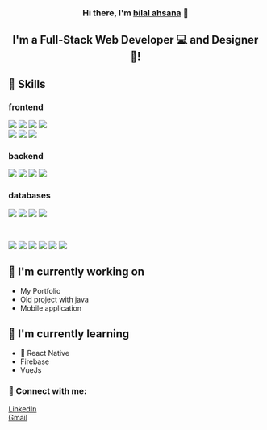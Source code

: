 <!---
bilalahsana/bilalahsana is a ✨ special ✨ repository because its `README.md` (this file) appears on your GitHub profile.
You can click the Preview link to take a look at your changes.
--->
<h3 align="center">
Hi there, I'm <a href="https://bilalahsana.netlify.app/" target="_blank" rel="noreferrer">bilal ahsana</a> 👋
</h3>

<h2 align="center">
I'm a Full-Stack Web Developer 💻 and Designer 🎨!
</h2> 

## 💼 Skills

<h3>frontend</h3>

![](https://img.shields.io/badge/Code-JavaScript-informational?style=flat&logo=JavaScript&color=F7DF1E)
![](https://img.shields.io/badge/Code-React-informational?style=flat&logo=react&color=61DAFB)
![](https://img.shields.io/badge/Code-Redux-informational?style=flat&logo=Redux&color=764ABC)
![](https://img.shields.io/badge/Code-HTML5-informational?style=flat&logo=HTML5&color=E34F26)
</br>
![](https://img.shields.io/badge/Style-Bootstrap-informational?style=flat&logo=Bootstrap&color=7952B3)
![](https://img.shields.io/badge/Style-CSS3-informational?style=flat&logo=CSS3&color=1572B6)
![](https://img.shields.io/badge/Style-styled--components-informational?style=flat&logo=styled-components&color=DB7093)
<h3>backend</h3>

![](https://img.shields.io/badge/Code-.NET_Core-informational?style=flat&logo=dotnet&color=003B57)
![](https://img.shields.io/badge/Code-CSharp-informational?style=flat&logo=Csharp&color=764ABC)
![](https://img.shields.io/badge/Code-Spring-informational?style=flat&logo=Spring&color=green)
![](https://img.shields.io/badge/Code-NodeJs-informational?style=flat&logo=NodeJs&color=green)

<h3>databases</h3>

![](https://img.shields.io/badge/Code-MySql-informational?style=flat&logo=MySql&color=orange)
![](https://img.shields.io/badge/Code-PostgreSQL-informational?style=flat&logo=PostgreSQL&color=336791)
![](https://img.shields.io/badge/Code-SQLite-informational?style=flat&logo=SQLite&color=003B57)
![](https://img.shields.io/badge/Code-MongoDB-informational?style=flat&logo=MongoDB&color=green)


</br>

![](https://img.shields.io/badge/Tools-Figma-informational?style=flat&logo=Figma&color=F24E1E)
![](https://img.shields.io/badge/Tools-NPM-informational?style=flat&logo=NPM&color=CB3837)
![](https://img.shields.io/badge/Tools-Netlify-informational?style=flat&logo=netlify&color=00C7B7)
![](https://img.shields.io/badge/Tools-Vercel-informational?style=flat&logo=vercel&color=black)
![](https://img.shields.io/badge/Tools-Git-informational?style=flat&logo=Git&color=F05032)
![](https://img.shields.io/badge/Tools-GitHub-informational?style=flat&logo=GitHub&color=181717)

## 🔭 I'm currently working on

- My Portfolio
- Old project with java
- Mobile application

## 🌱 I'm currently learning

- 📱 React Native
- Firebase
- VueJs

### 🤝 Connect with me:

<a href="https://www.linkedin.com/in/bilalahsana/">LinkedIn</a>
</br>
<a href="mailto:bilalahsana@gmail.com">Gmail</a>
</br>
